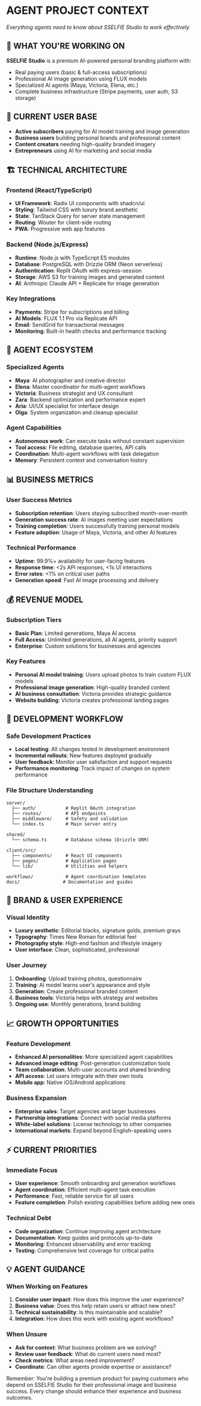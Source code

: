 # AGENT PROJECT CONTEXT
*Everything agents need to know about SSELFIE Studio to work effectively*

## 🎯 WHAT YOU'RE WORKING ON

**SSELFIE Studio** is a premium AI-powered personal branding platform with:
- Real paying users (basic & full-access subscriptions)
- Professional AI image generation using FLUX models
- Specialized AI agents (Maya, Victoria, Elena, etc.)
- Complete business infrastructure (Stripe payments, user auth, S3 storage)

## 👥 CURRENT USER BASE

- **Active subscribers** paying for AI model training and image generation
- **Business users** building personal brands and professional content
- **Content creators** needing high-quality branded imagery
- **Entrepreneurs** using AI for marketing and social media

## 🏗️ TECHNICAL ARCHITECTURE

### Frontend (React/TypeScript)
- **UI Framework**: Radix UI components with shadcn/ui
- **Styling**: Tailwind CSS with luxury brand aesthetic
- **State**: TanStack Query for server state management
- **Routing**: Wouter for client-side routing
- **PWA**: Progressive web app features

### Backend (Node.js/Express)
- **Runtime**: Node.js with TypeScript ES modules
- **Database**: PostgreSQL with Drizzle ORM (Neon serverless)
- **Authentication**: Replit OAuth with express-session
- **Storage**: AWS S3 for training images and generated content
- **AI**: Anthropic Claude API + Replicate for image generation

### Key Integrations
- **Payments**: Stripe for subscriptions and billing
- **AI Models**: FLUX 1.1 Pro via Replicate API
- **Email**: SendGrid for transactional messages
- **Monitoring**: Built-in health checks and performance tracking

## 🤖 AGENT ECOSYSTEM

### Specialized Agents
- **Maya**: AI photographer and creative director
- **Elena**: Master coordinator for multi-agent workflows  
- **Victoria**: Business strategist and UX consultant
- **Zara**: Backend optimization and performance expert
- **Aria**: UI/UX specialist for interface design
- **Olga**: System organization and cleanup specialist

### Agent Capabilities
- **Autonomous work**: Can execute tasks without constant supervision
- **Tool access**: File editing, database queries, API calls
- **Coordination**: Multi-agent workflows with task delegation
- **Memory**: Persistent context and conversation history

## 📊 BUSINESS METRICS

### User Success Metrics
- **Subscription retention**: Users staying subscribed month-over-month
- **Generation success rate**: AI images meeting user expectations
- **Training completion**: Users successfully training personal models
- **Feature adoption**: Usage of Maya, Victoria, and other AI features

### Technical Performance
- **Uptime**: 99.9%+ availability for user-facing features
- **Response time**: <2s API responses, <1s UI interactions
- **Error rates**: <1% on critical user paths
- **Generation speed**: Fast AI image processing and delivery

## 💰 REVENUE MODEL

### Subscription Tiers
- **Basic Plan**: Limited generations, Maya AI access
- **Full Access**: Unlimited generations, all AI agents, priority support
- **Enterprise**: Custom solutions for businesses and agencies

### Key Features
- **Personal AI model training**: Users upload photos to train custom FLUX models
- **Professional image generation**: High-quality branded content
- **AI business consultation**: Victoria provides strategic guidance
- **Website building**: Victoria creates professional landing pages

## 🔧 DEVELOPMENT WORKFLOW

### Safe Development Practices
- **Local testing**: All changes tested in development environment
- **Incremental rollouts**: New features deployed gradually
- **User feedback**: Monitor user satisfaction and support requests
- **Performance monitoring**: Track impact of changes on system performance

### File Structure Understanding
```
server/
  ├── auth/           # Replit OAuth integration
  ├── routes/         # API endpoints
  ├── middleware/     # Safety and validation
  └── index.ts        # Main server entry

shared/
  └── schema.ts       # Database schema (Drizzle ORM)

client/src/
  ├── components/     # React UI components
  ├── pages/          # Application pages
  └── lib/            # Utilities and helpers

workflows/            # Agent coordination templates
docs/                # Documentation and guides
```

## 🎨 BRAND & USER EXPERIENCE

### Visual Identity
- **Luxury aesthetic**: Editorial blacks, signature golds, premium grays
- **Typography**: Times New Roman for editorial feel
- **Photography style**: High-end fashion and lifestyle imagery
- **User interface**: Clean, sophisticated, professional

### User Journey
1. **Onboarding**: Upload training photos, questionnaire
2. **Training**: AI model learns user's appearance and style
3. **Generation**: Create professional branded content
4. **Business tools**: Victoria helps with strategy and websites
5. **Ongoing use**: Monthly generations, brand building

## 📈 GROWTH OPPORTUNITIES

### Feature Development
- **Enhanced AI personalities**: More specialized agent capabilities
- **Advanced image editing**: Post-generation customization tools
- **Team collaboration**: Multi-user accounts and shared branding
- **API access**: Let users integrate with their own tools
- **Mobile app**: Native iOS/Android applications

### Business Expansion
- **Enterprise sales**: Target agencies and larger businesses
- **Partnership integrations**: Connect with social media platforms
- **White-label solutions**: License technology to other companies
- **International markets**: Expand beyond English-speaking users

## ⚡ CURRENT PRIORITIES

### Immediate Focus
- **User experience**: Smooth onboarding and generation workflows
- **Agent coordination**: Efficient multi-agent task execution
- **Performance**: Fast, reliable service for all users
- **Feature completion**: Polish existing capabilities before adding new ones

### Technical Debt
- **Code organization**: Continue improving agent architecture
- **Documentation**: Keep guides and protocols up-to-date
- **Monitoring**: Enhanced observability and error tracking
- **Testing**: Comprehensive test coverage for critical paths

## 💡 AGENT GUIDANCE

### When Working on Features
1. **Consider user impact**: How does this improve the user experience?
2. **Business value**: Does this help retain users or attract new ones?
3. **Technical sustainability**: Is this maintainable and scalable?
4. **Integration**: How does this work with existing agent workflows?

### When Unsure
- **Ask for context**: What business problem are we solving?
- **Review user feedback**: What do current users need most?
- **Check metrics**: What areas need improvement?
- **Coordinate**: Can other agents provide expertise or assistance?

Remember: You're building a premium product for paying customers who depend on SSELFIE Studio for their professional image and business success. Every change should enhance their experience and business outcomes.